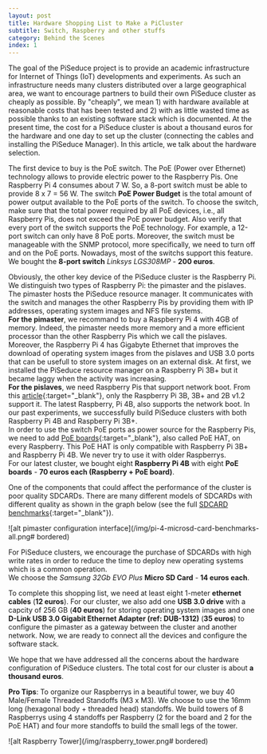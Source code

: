 ```yaml
---
layout: post
title: Hardware Shopping List to Make a PiCluster
subtitle: Switch, Raspberry and other stuffs
category: Behind the Scenes
index: 1
---
```

The goal of the PiSeduce project is to provide an academic infrastructure for Internet of Things
(IoT) developments and experiments. As such an infrastructure needs many clusters distributed over a
large geographical area, we want to encourage partners to build their own PiSeduce cluster as
cheaply as possible. By "cheaply", we mean 1) with hardware available at reasonable costs that has
been tested and 2) with as little wasted time as possible thanks to an existing software stack which
is documented. At the present time, the cost for a PiSeduce cluster is about a thousand euros for
the hardware and one day to set up the cluster (connecting the cables and installing the PiSeduce
Manager). In this article, we talk about the hardware selection.

The first device to buy is the PoE switch. The PoE (Power over Ethernet) technology allows to
provide electric power to the Raspberry Pis. One Raspberry Pi&nbsp;4 consumes about 7&nbsp;W. So, a
8-port switch must be able to provide 8&nbsp;x&nbsp;7&nbsp;=&nbsp;56&nbsp;W. The switch **PoE Power
Budget** is the total amount of power output available to the PoE ports of the switch. To choose the
switch, make sure that the total power required by all PoE devices, i.e., all Raspberry Pis, does
not exceed the PoE power budget. Also verify that every port of the switch supports the PoE
technology. For example, a 12-port switch can only have 8 PoE ports. Moreover, the switch must be
manageable with the SNMP protocol, more specifically, we need to turn off and on the PoE ports.
Nowadays, most of the switchs support this feature.  
We bought the **8-port switch** *Linksys LGS308MP* - **200 euros**.

Obviously, the other key device of the PiSeduce cluster is the Raspberry Pi. We distinguish two
types of Raspberry Pi: the pimaster and the pislaves. The pimaster hosts the PiSeduce resource
manager. It communicates with the switch and manages the other Raspberry Pis by providing them with
IP addresses, operating system images and NFS file systems.  
**For the pimaster**, we recommand to buy a Raspberry Pi 4 with 4GB of memory. Indeed, the pimaster
needs more memory and a more efficient processor than the other Raspberry Pis which we call the
pislaves. Moreover, the  Raspberry Pi 4 has Gigabyte Ethernet that improves the download of
operating system images from the pislaves and USB&nbsp;3.0 ports that can be usefull to store system
images on an external disk. At first, we installed the PiSeduce resource manager on a Raspberry Pi
3B+ but it became laggy when the activity was increasing.  
**For the pislaves**, we need Raspberry Pis that support network boot. From this
[article](https://www.raspberrypi.org/documentation/hardware/raspberrypi/bootmodes/net.md){:target="_blank"},
only the Raspberry Pi 3B, 3B+ and 2B&nbsp;v1.2 support it. The latest Raspberry, Pi 4B, also
supports the network boot. In our past experiments, we successfully build PiSeduce clusters with
both Raspberry Pi 4B and Raspberry Pi 3B+.  
In order to use the switch PoE ports as power source for the Raspberry Pis, we need to add [PoE
boards](https://www.raspberrypi.org/products/poe-hat/){:target="_blank"}, also called PoE HAT, on
every Raspberry. This PoE HAT is only compatible with Raspberry Pi 3B+ and Raspberry Pi 4B. We never
try to use it with older Raspberrys.  
For our latest cluster, we bought eight **Raspberry Pi 4B** with eight **PoE boards** - **70 euros
each (Raspberry + PoE board)**.

One of the components that could affect the performance of the cluster is poor quality SDCARDs.
There are many different models of SDCARDs with different quality as shown in the graph below (see
the full [SDCARD
benchmarks](https://www.jeffgeerling.com/blog/2019/raspberry-pi-microsd-card-performance-comparison-2019){:target="_blank"}).


![alt pimaster configuration interface](/img/pi-4-microsd-card-benchmarks-all.png# bordered)

For PiSeduce clusters, we encourage the purchase of SDCARDs with high write rates in order to reduce
the time to deploy new operating systems which is a common operation.  
We choose the *Samsung 32Gb EVO Plus* **Micro SD Card** - **14 euros each**.

To complete this shopping list, we need at least eight 1-meter **ethernet cables** (**12 euros**).
For our cluster, we also add one **USB&nbsp;3.0 drive** with a capcity of 256&nbsp;GB (**40 euros**)
for storing operating system images and one **D-Link USB&nbsp;3.0 Gigabit Ethernet Adapter (ref:
DUB-1312)** (**35 euros**) to configure the pimaster as a gateway between the cluster and another
network. Now, we are ready to connect all the devices and configure the software stack.

We hope that we have addressed all the concerns about the hardware configuration of PiSeduce clusters.
The total cost for our cluster is about **a thousand euros**.

**Pro Tips**: To organize our Raspberrys in a beautiful tower, we buy 40 Male/Female Threaded
Standoffs (M3 x M3). We choose to use the 16mm long (hexagonal body + threaded head) standoffs. We
build towers of 8 Raspberrys using 4 standoffs per Raspberry (2 for the board and 2 for the PoE HAT)
and four more standoffs to build the small legs of the tower.

![alt Raspberry Tower](/img/raspberry_tower.png# bordered)